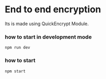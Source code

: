 # End to end encryption
Its is made using QuickEncrypt Module.

### how to start in development mode 

```
npm run dev
```

### how to start  

```
npm start
```
